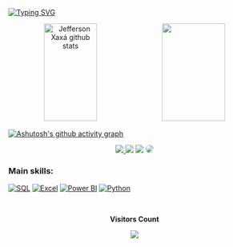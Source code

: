 [![Typing SVG](https://readme-typing-svg.herokuapp.com/?color=DDA0DD&size=35&center=true&vCenter=true&width=1000&lines=Business+Intelligence;Data+Analytics;Data+Science)](https://git.io/typing-svg)


<div align="center">  
  <img width="46%" height="195px" src="https://github-readme-stats.vercel.app/api?username=JeffersonLCXaxa&show_icons=true&count_private=true&hide_border=true&title_color=DDA0DD&icon_color=DDA0DD&text_color=c9d1d9&bg_color=0d1117" alt="Jefferson Xaxá github stats" /> 
  <img width="50%" height="195px" src="https://github-readme-stats.vercel.app/api/top-langs/?username=JeffersonLCXaxa&layout=compact&hide_border=true&title_color=DDA0DD&text_color=c9d1d9&bg_color=0d1117" />
</div>


[![Ashutosh's github activity graph](https://github-readme-activity-graph.cyclic.app/graph?username=JeffersonLCXaxa&bg_color=false&color=c0c0c0&line=7316a3&point=c0c0c0&area=true&hide_border=true&hide_title=true)](https://github.com/ashutosh00710/github-readme-activity-graph)


<div align="center"> 
<a href="https://instagram.com/jefferson.xaxa" target="_blank"><img src="https://img.shields.io/badge/-Instagram-CC2927?style=for-the-badge&logo=instagram&logoColor=white"</a>
<a href="https://wa.me/5569981515108" target="_blank"><img src="https://img.shields.io/badge/Whatsapp-217346?style=for-the-badge&logo=whatsapp&logoColor=white" target="_blank"></a>
<a href = "mailto:cmp.1a.jeffersonx470@gmail.com"> <img src="https://img.shields.io/badge/-Gmail-c9d1d9?style=for-the-badge&logo=gmail&logoColor=red" target="_blank"></a>
<a href="https://www.linkedin.com/in/jefferson-xaxá-815516b0/" target="_blank"><img src="https://img.shields.io/badge/-LinkedIn-3776AB?style=for-the-badge&logo=linkedin&logoColor=white" style="border-radius: 30px" target="_blank"></a> 
 </div>
 

 ### Main skills:
[![SQL](https://img.shields.io/badge/-SQL-CC2927?style=flat&logo=microsoft-sql-server&logoColor=white&labelColor=CC2927)](https://docs.microsoft.com/en-us/sql/)
[![Excel](https://img.shields.io/badge/-Excel-217346?style=flat&logo=microsoft-excel&logoColor=white&labelColor=217346)](https://products.office.com/en/excel)
[![Power BI](https://img.shields.io/badge/-Power%20BI-F2C811?style=flat&logo=power-bi&logoColor=000000&labelColor=F2C811)](https://powerbi.microsoft.com/)
[![Python](https://img.shields.io/badge/-Python-3776AB?style=flat&logo=python&logoColor=yellow&labelColor=3776AB)](https://www.python.org/)


<div align="center">
<br><p align="center"><b>Visitors Count</b></p>  
<p align="center"><img align="center" src="https://profile-counter.glitch.me/{JeffersonLCXaxa}/count.svg" /></p> 
<br>
</div>
